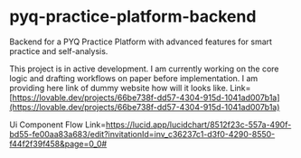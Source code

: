 # pyq-practice-platform-backend
Backend for a PYQ Practice Platform with advanced features for smart practice and self-analysis.

This project is in active development. I am currently working on the core logic and drafting workflows on paper before implementation.
I am providing here link of dummy website how will it looks like. 
Link=[https://lovable.dev/projects/66be738f-dd57-4304-915d-1041ad007b1a](https://lovable.dev/projects/66be738f-dd57-4304-915d-1041ad007b1a)

Ui Component Flow Link=https://lucid.app/lucidchart/8512f23c-557a-490f-bd55-fe00aa83a683/edit?invitationId=inv_c36237c1-d3f0-4290-8550-f44f2f39f458&page=0_0#

